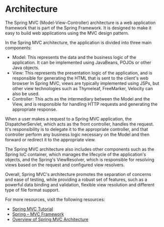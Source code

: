 # Architecture


The Spring MVC (Model-View-Controller) architecture is a web application framework that is part of the Spring Framework. It is designed to make it easy to build web applications using the MVC design pattern.

In the Spring MVC architecture, the application is divided into three main components:

- Model: This represents the data and the business logic of the application. It can be implemented using JavaBeans, POJOs or other Java objects.
- View: This represents the presentation logic of the application, and is responsible for generating the HTML that is sent to the client's web browser In Spring MVC, views are typically implemented using JSPs, but other view technologies such as Thymeleaf, FreeMarker, Velocity can also be used.
- Controller: This acts as the intermediary between the Model and the View, and is responsible for handling HTTP requests and generating the appropriate response.

When a user makes a request to a Spring MVC application, the DispatcherServlet, which acts as the front controller, handles the request. It's responsibility is to delegate it to the appropriate controller, and that controller perform any business logic necessary on the Model and then forward or redirect it to the appropriate view.

The Spring MVC architecture also includes other components such as the Spring IoC container, which manages the lifecycle of the application's objects, and the Spring's ViewResolver, which is responsible for resolving views based on the request and configured view resolvers.

Overall, Spring MVC's architecture promotes the separation of concerns and ease of testing, while providing a robust set of features, such as a powerful data binding and validation, flexible view resolution and different type of file format support.


For more resources, visit the following resources:

- [Spring MVC Tutorial](https://www.javatpoint.com/spring-mvc-tutorial)
- [Spring – MVC Framework](https://www.geeksforgeeks.org/spring-mvc-framework/)
- [Overview of Spring MVC Architecture](https://terasolunaorg.github.io/guideline/1.0.1.RELEASE/en/Overview/SpringMVCOverview.html)









